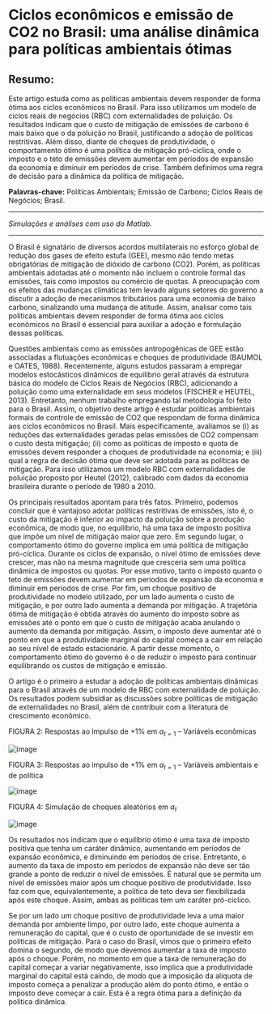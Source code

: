 # Ciclos econômicos e emissão de CO2 no Brasil: uma análise dinâmica para políticas ambientais ótimas



## Resumo: 

Este artigo estuda como as políticas ambientais devem responder de forma ótima aos ciclos econômicos no Brasil. Para isso utilizamos um modelo de ciclos reais de negócios (RBC) com externalidades de poluição. Os resultados indicam que o custo de mitigação de emissões de carbono é mais baixo que o da poluição no Brasil, justificando a adoção de políticas restritivas. Além disso, diante de choques de produtividade, o comportamento ótimo é uma política de mitigação pró-ciclica, onde o imposto e o teto de emissões devem aumentar em períodos de expansão da economia e diminuir em períodos de crise. Também definimos uma regra de decisão para a dinâmica da política de mitigação.

**Palavras-chave:** Políticas Ambientais; Emissão de Carbono; Ciclos Reais de Negócios; Brasil.

***

*Simulações e análises com uso do Matlab.*

***

O Brasil é signatário de diversos acordos multilaterais no esforço global de redução dos gases de efeito estufa (GEE), mesmo não tendo metas obrigatórias de mitigação de dióxido de carbono (CO2). Porém, as políticas ambientais adotadas até o momento não incluem o controle formal das emissões, tais como impostos ou comércio de quotas. A preocupação com os efeitos das mudanças climáticas tem levado alguns setores do governo a discutir a adoção de mecanismos tributários para uma economia de baixo carbono, sinalizando uma mudança de atitude. Assim, analisar como tais políticas ambientais devem responder de forma ótima aos ciclos econômicos no Brasil é essencial para auxiliar a adoção e formulação dessas políticas.

Questões ambientais como as emissões antropogênicas de GEE estão associadas a flutuações econômicas e choques de produtividade (BAUMOL e OATES, 1988). Recentemente, alguns estudos passaram a empregar modelos estocásticos dinâmicos de equilíbrio geral através da estrutura básica do modelo de Ciclos Reais de Negócios (RBC), adicionando a poluição como uma externalidade em seus modelos (FISCHER e HEUTEL, 2013). Entretanto, nenhum trabalho empregando tal metodologia foi feito para o Brasil. Assim, o objetivo deste artigo é estudar políticas ambientais formais de controle de emissão de CO2 que respondam de forma dinâmica aos ciclos econômicos no Brasil. Mais especificamente, avaliamos se (i) as reduções das externalidades geradas pelas emissões de CO2 compensam o custo desta mitigação; (ii) como as políticas de imposto e quota de emissões devem responder a choques de produtividade na economia; e (iii) qual a regra de decisão ótima que deve ser adotada para as políticas de mitigação. Para isso utilizamos um modelo RBC com externalidades de poluição proposto por Heutel (2012), calibrado com dados da economia brasileira durante o período de 1980 a 2010.

Os principais resultados apontam para três fatos. Primeiro, podemos concluir que é vantajoso adotar políticas restritivas de emissões, isto é, o custo da mitigação é inferior ao impacto da poluição sobre a produção econômica, de modo que, no equilíbrio, há uma taxa de imposto positiva que impõe um nível de mitigação maior que zero. Em segundo lugar, o comportamento ótimo do governo implica em uma política de mitigação pró-cíclica. Durante os ciclos de expansão, o nível ótimo de emissões deve crescer, mas não na mesma magnitude que cresceria sem uma política dinâmica de impostos ou quotas. Por esse motivo, tanto o imposto quanto o teto de emissões devem aumentar em períodos de expansão da economia e diminuir em períodos de crise. Por fim, um choque positivo de produtividade no modelo utilizado, por um lado aumenta o custo de mitigação, e por outro lado aumenta a demanda por mitigação. A trajetória ótima de mitigação é obtida através do aumento do imposto sobre as emissões até o ponto em que o custo de mitigação acaba anulando o aumento da demanda por mitigação. Assim, o imposto deve aumentar até o ponto em que a produtividade marginal do capital começa a cair em relação ao seu nível de estado estacionário. A partir desse momento, o comportamento ótimo do governo é o de reduzir o imposto para continuar equilibrando os custos de mitigação e emissão.

O artigo é o primeiro a estudar a adoção de políticas ambientais dinâmicas para o Brasil através de um modelo de RBC com externalidade de poluição. Os resultados podem subsidiar as discussões sobre políticas de mitigação de externalidades no Brasil, além de contribuir com a literatura de crescimento econômico.


FIGURA 2: Respostas ao impulso de +1% em $a_{t=1}$ – Variáveis econômicas

![image](https://github.com/raguirreleal/rbc_macro_ambiental--Matlab/assets/144735714/0f42e7c0-e5b7-49a0-85c4-fb4bdf7f4a2a)


FIGURA 3: Respostas ao impulso de +1% em $a_{t=1}$ – Variáveis ambientais e de política

![image](https://github.com/raguirreleal/rbc_macro_ambiental--Matlab/assets/144735714/f8fb6301-7186-4a27-b972-e26ec5b03969)


FIGURA 4: Simulação de choques aleatórios em $a_t$

![image](https://github.com/raguirreleal/rbc_macro_ambiental--Matlab/assets/144735714/e6a66348-1185-4385-8782-e191a8e6ccf4)


Os resultados nos indicam que o equilíbrio ótimo é uma taxa de imposto positiva que tenha um caráter dinâmico, aumentando em períodos de expansão econômica, e diminuindo em períodos de crise. Entretanto, o aumento da taxa de imposto em períodos de expansão não deve ser tão grande a ponto de reduzir o nível de emissões. É natural que se permita um nível de emissões maior após um choque positivo de produtividade. Isso faz com que, equivalentemente, a política de teto deva ser flexibilizada após este choque. Assim, ambas as políticas tem um caráter pró-cíclico. 

Se por um lado um choque positivo de produtividade leva a uma maior demanda por ambiente limpo, por outro lado, este choque aumenta a remuneração do capital, que é o custo de oportunidade de se investir em políticas de mitigação. Para o caso do Brasil, vimos que o primeiro efeito domina o segundo, de modo que devemos aumentar a taxa de imposto após o choque. Porém, no momento em que a taxa de remuneração do capital começar a variar negativamente, isso implica que a produtividade marginal do capital está caindo, de modo que a imposição da alíquota de imposto começa a penalizar a produção além do ponto ótimo, e então o imposto deve começar a cair. Esta é a regra ótima para a definição da política dinâmica.


